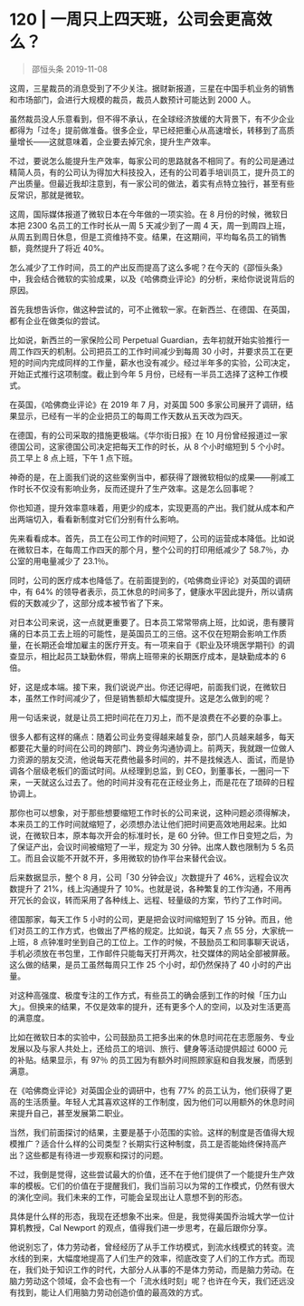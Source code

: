 # 120 | 一周只上四天班，公司会更高效么？
> 邵恒头条
2019-11-08

这周，三星裁员的消息受到了不少关注。据财新报道，三星在中国手机业务的销售和市场部门，会进行大规模的裁员，裁员人数预计可能达到 2000 人。

虽然裁员没人乐意看到，但不得不承认，在全球经济放缓的大背景下，有不少企业都得为「过冬」提前做准备。很多企业，早已经把重心从高速增长，转移到了高质量增长——这就意味着，企业要去掉冗余，提升生产效率。

不过，要说怎么能提升生产效率，每家公司的思路就各不相同了。有的公司是通过精简人员，有的公司认为得加大科技投入，还有的公司着手培训员工，提升员工的产出质量。但最近我却注意到，有一家公司的做法，着实有点特立独行，甚至有些反常识，那就是微软。

这周，国际媒体报道了微软日本在今年做的一项实验。在 8 月份的时候，微软日本把 2300 名员工的工作时长从一周 5 天减少到了一周 4 天，周一到周四上班，从周五到周日休息，但是工资维持不变。结果，在这期间，平均每名员工的销售额，竟然提升了将近 40%。

怎么减少了工作时间，员工的产出反而提高了这么多呢？在今天的《邵恒头条》中，我会结合微软的实验成果，以及《哈佛商业评论》的分析，来给你说说背后的原因。

首先我想告诉你，做这种尝试的，可不止微软一家。在新西兰、在德国、在英国，都有企业在做类似的尝试。

比如说，新西兰的一家保险公司 Perpetual Guardian，去年初就开始实验推行一周工作四天的机制。公司把员工的工作时间减少到每周 30 小时，并要求员工在更短的时间内完成同样的工作量，薪水也没有减少。经过半年多的实验，公司决定，开始正式推行这项制度。截止到今年 5 月份，已经有一半员工选择了这种工作模式。

在英国，《哈佛商业评论》在 2019 年 7 月，对英国 500 多家公司展开了调研，结果显示，已经有一半的企业把员工的每周工作天数从五天改为四天。

在德国，有的公司采取的措施更极端。《华尔街日报》在 10 月份曾经报道过一家德国公司，这家德国公司决定把每天工作的时长，从 8 个小时缩短到 5 个小时。员工早上 8 点上班，下午 1 点下班。

神奇的是，在上面我们说的这些案例当中，都获得了跟微软相似的成果——削减工作时长不仅没有影响业务，反而还提升了生产效率。这是怎么回事呢？

你也知道，提升效率意味着，用更少的成本，实现更高的产出。我们就从成本和产出两端切入，看看新制度对它们分别有什么影响。

先来看看成本。首先，员工在公司工作的时间短了，公司的运营成本降低。比如说在微软日本，在每周工作四天的那个月，整个公司的打印用纸减少了 58.7％，办公室的用电量减少了 23.1％。

同时，公司的医疗成本也降低了。在前面提到的，《哈佛商业评论》对英国的调研中，有 64% 的领导者表示，员工休息的时间多了，健康水平因此提升，所以请病假的天数减少了，这部分成本被节省了下来。

对日本公司来说，这一点就更重要了。日本员工常常带病上班，比如说，患有腰背痛的日本员工去上班的可能性，是英国员工的三倍。这不仅在短期会影响工作质量，在长期还会增加雇主的医疗开支。有一项来自于《职业及环境医学期刊》的调查显示，相比起员工缺勤休假，带病上班带来的长期医疗成本，是缺勤成本的 6 倍。

好，这是成本端。接下来，我们说说产出。你还记得吧，前面我们说，在微软日本，虽然工作时间减少了，但是销售额却大幅度提升。这是怎么做到的呢？

用一句话来说，就是让员工把时间花在刀刃上，而不是浪费在不必要的杂事上。

很多人都有这样的痛点：随着公司业务变得越来越复杂，部门人员越来越多，每天都要花大量的时间在公司的跨部门、跨业务沟通协调上。前两天，我就跟一位做人力资源的朋友交流，他说每天花费他最多时间的，并不是找候选人、面试，而是协调各个层级老板们的面试时间。从经理到总监，到 CEO，到董事长，一圈问一下来，一天就这么过去了。他的时间并没有花在正经业务上，而是花在了琐碎的日程协调上。

那你也可以想象，对于那些想要缩短工作时长的公司来说，这种问题必须得解决，本来员工的工作时间就缩短了，必须想办法让他们把时间更高效地用起来。比如说，在微软日本，原本每次开会的标准时长，是 60 分钟。但工作日变短之后，为了保证产出，会议时间被缩短了一半，规定为 30 分钟。出席人数也限制为 5 名员工。而且会议能不开就不开，多用微软的协作平台来替代会议。

后来数据显示，整个 8 月，公司「30 分钟会议」次数提升了 46%，远程会议次数提升了 21%，线上沟通提升了 10%。也就是说，各种繁复的工作沟通，不用再开冗长的会议，转而采用了各种线上、远程、轻量级的方案，节约了工作时间。

德国那家，每天工作 5 小时的公司，更是把会议时间缩短到了 15 分钟。而且，他们对员工的工作方式，也做出了严格的规定。比如说，每天 7 点 55 分，大家统一上班，8 点钟准时坐到自己的工位上。工作的时候，不鼓励员工和同事聊天说话，手机必须放在书包里，工作邮件只能每天打开两次，社交媒体的网站全部被屏蔽。这么做的结果，是员工虽然每周只工作 25 个小时，却仍然保持了 40 小时的产出量。

对这种高强度、极度专注的工作方式，有些员工的确会感到工作的时候「压力山大」。但换来的结果，不仅是效率的提升，还有更多个人的空间，以及对生活更高的满意度。

比如在微软日本的实验中，公司鼓励员工把多出来的休息时间花在志愿服务、专业发展以及与家人共处上，还给员工的培训、旅行、健身等活动提供超过 6000 元的补贴。结果显示，有 97％ 的员工因为有额外时间照顾家庭和自我发展，而感到满意。

在《哈佛商业评论》对英国企业的调研中，也有 77% 的员工认为，他们获得了更高的生活质量。年轻人尤其喜欢这样的工作制度，因为他们可以用额外的休息时间来提升自己，甚至发展第二职业。

当然，我们前面探讨的结果，主要是基于小范围的实验。这样的制度是否值得大规模推广？适合什么样的公司类型？长期实行这种制度，员工是否能始终保持高产出？这些都是有待进一步观察和探讨的问题。

不过，我倒是觉得，这些尝试最大的价值，还不在于他们提供了一个能提升生产效率的模板。它们的价值在于提醒我们，我们当前习以为常的工作模式，仍然有很大的演化空间。我们未来的工作，可能会呈现出让人意想不到的形态。

具体是什么样的形态，我现在还想象不出来。但是，我觉得美国乔治城大学一位计算机教授，Cal Newport 的观点，值得我们进一步思考，在最后跟你分享。

他说别忘了，体力劳动者，曾经经历了从手工作坊模式，到流水线模式的转变。流水线的到来，大幅度地提高了人们生产的效率，彻底改变了人们的工作方式。而现在，我们处于知识工作的时代，大部分人从事的不是体力劳动，而是脑力劳动。在脑力劳动这个领域，会不会也有一个「流水线时刻」呢？也许在今天，我们还远没有找到，能让人们用脑力劳动创造价值的最高效的方式。

